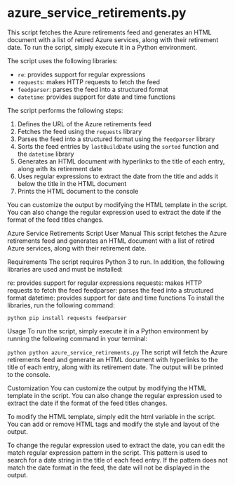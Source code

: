 # azure_service_retirements.py
 
 
This script fetches the Azure retirements feed and generates an HTML document with a list of retired Azure services, along with their retirement date. To run the script, simply execute it in a Python environment.

The script uses the following libraries:
- `re`: provides support for regular expressions
- `requests`: makes HTTP requests to fetch the feed
- `feedparser`: parses the feed into a structured format
- `datetime`: provides support for date and time functions

The script performs the following steps:
1. Defines the URL of the Azure retirements feed
2. Fetches the feed using the `requests` library
3. Parses the feed into a structured format using the `feedparser` library
4. Sorts the feed entries by `lastBuildDate` using the `sorted` function and the `datetime` library
5. Generates an HTML document with hyperlinks to the title of each entry, along with its retirement date
6. Uses regular expressions to extract the date from the title and adds it below the title in the HTML document
7. Prints the HTML document to the console

You can customize the output by modifying the HTML template in the script. You can also change the regular expression used to extract the date if the format of the feed titles changes.

Azure Service Retirements Script User Manual
This script fetches the Azure retirements feed and generates an HTML document with a list of retired Azure services, along with their retirement date.

Requirements
The script requires Python 3 to run. In addition, the following libraries are used and must be installed:

re: provides support for regular expressions
requests: makes HTTP requests to fetch the feed
feedparser: parses the feed into a structured format
datetime: provides support for date and time functions
To install the libraries, run the following command:

 
`` python
pip install requests feedparser
``
 
Usage
To run the script, simply execute it in a Python environment by running the following command in your terminal:

`` python
python azure_service_retirements.py
`` 
The script will fetch the Azure retirements feed and generate an HTML document with hyperlinks to the title of each entry, along with its retirement date. The output will be printed to the console.

Customization
You can customize the output by modifying the HTML template in the script. You can also change the regular expression used to extract the date if the format of the feed titles changes.

To modify the HTML template, simply edit the html variable in the script. You can add or remove HTML tags and modify the style and layout of the output.

To change the regular expression used to extract the date, you can edit the match regular expression pattern in the script. This pattern is used to search for a date string in the title of each feed entry. If the pattern does not match the date format in the feed, the date will not be displayed in the output.
